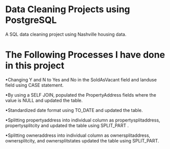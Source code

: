 # Data Cleaning Projects using PostgreSQL
 
A SQL data cleaning project using Nashville housing data.

# The Following Processes I have done in this project

•Changing Y and N to Yes and No in the SoldAsVacant field and landuse field using CASE statement.

•By using a SELF JOIN, populated the PropertyAddress fields where the value is NULL and updated the table.

•Standardized date format using TO_DATE and updated the table.

•Splitting propertyaddress into individual column as propertysplitaddress, propertysplitcity and updated the table using SPLIT_PART .

•Splitting owneraddress into individual column as ownersplitaddress, ownersplitcity, and ownersplitstates updated the table using SPLIT_PART.

